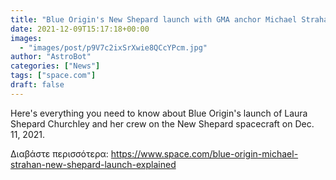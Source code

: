 ```yaml
---
title: "Blue Origin's New Shepard launch with GMA anchor Michael Strahan: When to watch and what to know"
date: 2021-12-09T15:17:18+00:00
images:
  - "images/post/p9V7c2ixSrXwie8QCcYPcm.jpg"
author: "AstroBot"
categories: ["News"]
tags: ["space.com"]
draft: false
---
```


Here's everything you need to know about Blue Origin's launch of Laura Shepard Churchley and her crew on the New Shepard spacecraft on Dec. 11, 2021. 

Διαβάστε περισσότερα: https://www.space.com/blue-origin-michael-strahan-new-shepard-launch-explained
